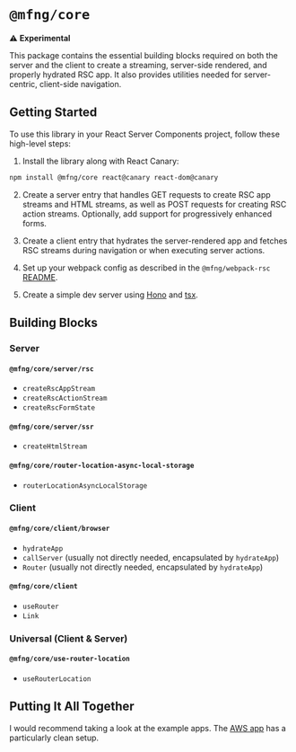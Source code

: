 # `@mfng/core`

⚠️ **Experimental**

This package contains the essential building blocks required on both the server
and the client to create a streaming, server-side rendered, and properly
hydrated RSC app. It also provides utilities needed for server-centric,
client-side navigation.

## Getting Started

To use this library in your React Server Components project, follow these
high-level steps:

1. Install the library along with React Canary:

```sh
npm install @mfng/core react@canary react-dom@canary
```

2. Create a server entry that handles GET requests to create RSC app streams and
   HTML streams, as well as POST requests for creating RSC action streams.
   Optionally, add support for progressively enhanced forms.

3. Create a client entry that hydrates the server-rendered app and fetches RSC
   streams during navigation or when executing server actions.

4. Set up your webpack config as described in the `@mfng/webpack-rsc`
   [README](https://github.com/unstubbable/mfng/blob/main/packages/webpack-rsc/README.md).

5. Create a simple dev server using [Hono](https://hono.dev) and
   [tsx](https://github.com/privatenumber/tsx).

## Building Blocks

### Server

#### `@mfng/core/server/rsc`

- `createRscAppStream`
- `createRscActionStream`
- `createRscFormState`

#### `@mfng/core/server/ssr`

- `createHtmlStream`

#### `@mfng/core/router-location-async-local-storage`

- `routerLocationAsyncLocalStorage`

### Client

#### `@mfng/core/client/browser`

- `hydrateApp`
- `callServer` (usually not directly needed, encapsulated by `hydrateApp`)
- `Router` (usually not directly needed, encapsulated by `hydrateApp`)

#### `@mfng/core/client`

- `useRouter`
- `Link`

### Universal (Client & Server)

#### `@mfng/core/use-router-location`

- `useRouterLocation`

## Putting It All Together

I would recommend taking a look at the example apps. The
[AWS app](https://github.com/unstubbable/mfng/tree/main/apps/aws-app) has a
particularly clean setup.
